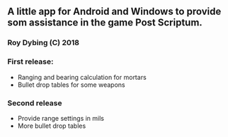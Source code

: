## A little app for Android and Windows to provide som assistance in the game Post Scriptum.


### Roy Dybing (C) 2018

### First release:

* Ranging and bearing calculation for mortars
* Bullet drop tables for some weapons 

### Second release

* Provide range settings in mils
* More bullet drop tables
